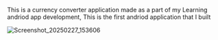 This is a currency converter application made as a part of my Learning andriod app development, This is the first andriod application that I built

![Screenshot_20250227_153606](https://github.com/user-attachments/assets/a5f4f66a-f7b5-4ea1-9282-de7a09ae8b59)
